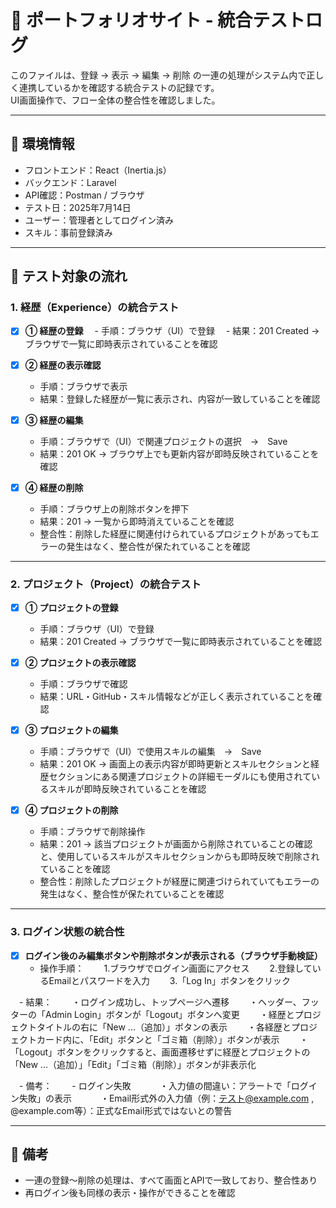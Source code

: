 # 🔗 ポートフォリオサイト - 統合テストログ

このファイルは、登録 → 表示 → 編集 → 削除 の一連の処理がシステム内で正しく連携しているかを確認する統合テストの記録です。  
UI画面操作で、フロー全体の整合性を確認しました。

---

## 🔹 環境情報

- フロントエンド：React（Inertia.js）
- バックエンド：Laravel
- API確認：Postman / ブラウザ
- テスト日：2025年7月14日
- ユーザー：管理者としてログイン済み
- スキル：事前登録済み

---

## 🧪 テスト対象の流れ

### 1. 経歴（Experience）の統合テスト

- [x] **① 経歴の登録**
　- 手順：ブラウザ（UI）で登録
　- 結果：201 Created → ブラウザで一覧に即時表示されていることを確認

- [x] **② 経歴の表示確認**
  - 手順：ブラウザで表示
  - 結果：登録した経歴が一覧に表示され、内容が一致していることを確認

- [x] **③ 経歴の編集**
  - 手順：ブラウザで（UI）で関連プロジェクトの選択　→　Save
  - 結果：201 OK → ブラウザ上でも更新内容が即時反映されていることを確認

- [x] **④ 経歴の削除**
  - 手順：ブラウザ上の削除ボタンを押下
  - 結果：201 → 一覧から即時消えていることを確認
  - 整合性：削除した経歴に関連付けられているプロジェクトがあってもエラーの発生はなく、整合性が保たれていることを確認

---

### 2. プロジェクト（Project）の統合テスト

- [x] **① プロジェクトの登録**
  - 手順：ブラウザ（UI）で登録
  - 結果：201 Created → ブラウザで一覧に即時表示されていることを確認

- [x] **② プロジェクトの表示確認**
  - 手順：ブラウザで確認
  - 結果：URL・GitHub・スキル情報などが正しく表示されていることを確認

- [x] **③ プロジェクトの編集**
  - 手順：ブラウザで（UI）で使用スキルの編集　→　Save
  - 結果：201 OK → 画面上の表示内容が即時更新とスキルセクションと経歴セクションにある関連プロジェクトの詳細モーダルにも使用されているスキルが即時反映されていることを確認

- [x] **④ プロジェクトの削除**
  - 手順：ブラウザで削除操作
  - 結果：201 → 該当プロジェクトが画面から削除されていることの確認と、使用しているスキルがスキルセクションからも即時反映で削除されていることを確認
  - 整合性：削除したプロジェクトが経歴に関連づけられていてもエラーの発生はなく、整合性が保たれていることを確認

---

### 3. ログイン状態の統合性

- [x] **ログイン後のみ編集ボタンや削除ボタンが表示される（ブラウザ手動検証）**
  - 操作手順：
　　1.ブラウザでログイン画面にアクセス
　　2.登録しているEmailとパスワードを入力
　　3.「Log In」ボタンをクリック

　- 結果：
　　・ログイン成功し、トップページへ遷移
　　・ヘッダー、フッターの「Admin Login」ボタンが「Logout」ボタンへ変更
　　・経歴とプロジェクトタイトルの右に「New ...（追加）」ボタンの表示
　　・各経歴とプロジェクトカード内に、「Edit」ボタンと「ゴミ箱（削除）」ボタンが表示
　　・「Logout」ボタンをクリックすると、画面遷移せずに経歴とプロジェクトの「New ...（追加）」「Edit」「ゴミ箱（削除）」ボタンが非表示化

　- 備考：
　　- ログイン失敗
　　　・入力値の間違い：アラートで「ログイン失敗」の表示
　　　・Email形式外の入力値（例：テスト@example.com , @example.com等）：正式なEmail形式ではないとの警告

---

## 📝 備考

- 一連の登録〜削除の処理は、すべて画面とAPIで一致しており、整合性あり
- 再ログイン後も同様の表示・操作ができることを確認